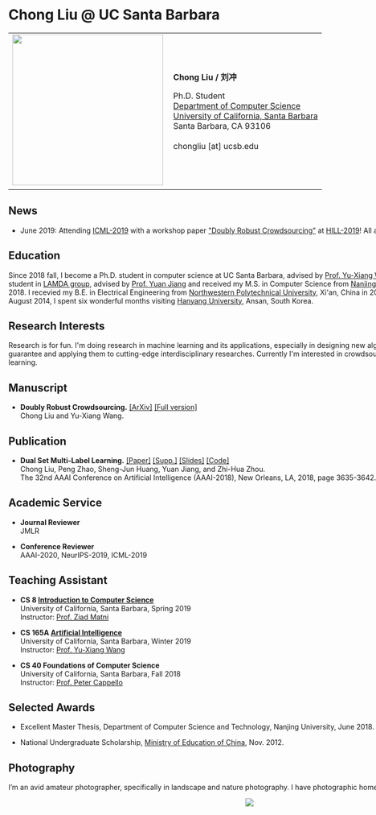 
<!DOCTYPE html PUBLIC "-//W3C//DTD XHTML 1.1//EN"
  "http://www.w3.org/TR/xhtml11/DTD/xhtml11.dtd">
<html xmlns="http://www.w3.org/1999/xhtml" xml:lang="en">
<head>
<meta name="generator" />
<meta http-equiv="Content-Type" content="text/html;charset=utf-8" />
<link rel="stylesheet" type="text/css" />
<title>Chong Liu @ UC Santa Barbara</title>
</head>
<style>
.one{ width:960px; margin:0 auto;}
</style>
<body>
<div class="one">
<div id="toptitle">
<h1>Chong Liu @ UC Santa Barbara</h1>
</div>
<table class="imgtable"><tr><td>
<img src="cliu_icon.jpg" width="300" />&nbsp;</td>
<td align="left"><p><b>Chong Liu / 刘冲</b><br /></p>
<p>Ph.D. Student<br />
<a href="https://cs.ucsb.edu/">Department of Computer Science</a><br />
<a href="https://www.ucsb.edu/">University of California, Santa Barbara</a><br />
Santa Barbara, CA 93106<br />
<br />
chongliu [at] ucsb.edu</p>
</td></tr></table>
<h2>News</h2>
<ul><li>June 2019: Attending <a href="https://icml.cc/Conferences/2019">ICML-2019</a> with a workshop paper <a href="https://arxiv.org/abs/1906.08591">"Doubly Robust Crowdsourcing"</a> at <a href="https://sites.google.com/view/hill2019/home">HILL-2019</a>! All are welcome!</a></li></ul>
<h2>Education</h2>
<p>Since 2018 fall, I become a Ph.D. student in computer science at UC Santa Barbara, advised by <a href="https://sites.cs.ucsb.edu/~yuxiangw/">Prof. Yu-Xiang Wang</a>. Before this, I was a master student in <a href="http://lamda.nju.edu.cn/">LAMDA group</a>, advised by <a href="http://lamda.nju.edu.cn/jiangy/">Prof. Yuan Jiang</a> and received my M.S. in Computer Science from <a href="https://www.nju.edu.cn/">Nanjing University</a>, Nanjing, China in 2018. I recevied my B.E. in Electrical Engineering from <a href="http://www.nwpu.edu.cn/">Northwestern Polytechnical University</a>, Xi'an, China in 2015. In addition, starting from August 2014, I spent six wonderful months visiting <a href="http://www.hanyang.ac.kr/web/eng/">Hanyang University</a>, Ansan, South Korea.
<h2>Research Interests</h2>
<p>Research is for fun. I'm doing research in machine learning and its applications, especially in designing new algorithms with theoretical guarantee and applying them to cutting-edge interdisciplinary researches. Currently I'm interested in crowdsourcing, online learning, and active learning.
<h2>Manuscript</h2>
<ul><li><b>Doubly Robust Crowdsourcing.</b> <a href="https://arxiv.org/abs/1906.08591">[ArXiv]</a> <a href="DRC_full_version.pdf">[Full version]</a><br />
Chong Liu and Yu-Xiang Wang.</li></ul>
<h2>Publication</h2>
<ul><li><b>Dual Set Multi-Label Learning.</b> <a href="DSML.pdf">[Paper]</a>  <a href="DSML_supp.pdf">[Supp.]</a> <a href="DSML_slides.pdf">[Slides]</a> <a href="DSML_code.rar">[Code]</a><br />
Chong Liu, Peng Zhao, Sheng-Jun Huang, Yuan Jiang, and Zhi-Hua Zhou.<br />
The 32nd AAAI Conference on Artificial Intelligence (AAAI-2018), New Orleans, LA, 2018, page 3635-3642.</li></ul>
<h2>Academic Service</h2>
<ul><li><b>Journal Reviewer</b><br />JMLR</li></ul>
<ul><li><b>Conference Reviewer</b><br />AAAI-2020, NeurIPS-2019, ICML-2019</li></ul>
<h2>Teaching Assistant</h2>
<ul><li><b>CS 8 <a href="https://ucsb-cs8.github.io/">Introduction to Computer Science</a></b><br /> University of California, Santa Barbara, Spring 2019<br /> Instructor: <a href="https://sites.google.com/site/ziadmatni/">Prof. Ziad Matni</a></li></ul>
<ul><li><b>CS 165A <a href="https://www.cs.ucsb.edu/~yuxiangw/classes/CS165A-2019winter/">Artificial Intelligence</a></b><br /> University of California, Santa Barbara, Winter 2019<br /> Instructor: <a href="https://www.cs.ucsb.edu/~yuxiangw/">Prof. Yu-Xiang Wang</a></li></ul>
<ul><li><b>CS 40 Foundations of Computer Science</b><br /> University of California, Santa Barbara, Fall 2018<br /> Instructor: <a href="https://www.cs.ucsb.edu/~cappello/">Prof. Peter Cappello</a></li></ul>
<h2>Selected Awards</h2>
<ul><li>Excellent Master Thesis, Department of Computer Science and Technology, Nanjing University, June 2018.</li></ul>
<ul><li>National Undergraduate Scholarship, <a href="http://en.moe.gov.cn/">Ministry of Education of China</a>, Nov. 2012.</li></ul>
<h2>Photography</h2>
<p>I’m an avid amateur photographer, specifically in landscape and nature photography. I have photographic homepage on <a href="https://500px.com/danielcliu/">500px.com</a>.</p>
<div align="center"> <a href="https://clustrmaps.com/site/1a9cl" title="Visit tracker"><img src="//www.clustrmaps.com/map_v2.png?d=dpBPNFvDrCPnKcZASyg0EUaLFWMy6SM80GKRlhEpsow&cl=ffffff"></a></div>
<div id="footer">
<div id="footer-text">
</div>
</div>
</div>
</body>
</html>




